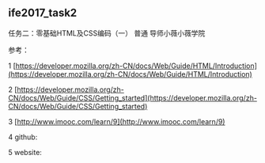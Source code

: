 ## ife2017_task2 ##

任务二：零基础HTML及CSS编码（一）
普通
导师小薇小薇学院

参考：

1  [https://developer.mozilla.org/zh-CN/docs/Web/Guide/HTML/Introduction](https://developer.mozilla.org/zh-CN/docs/Web/Guide/HTML/Introduction)

2  [https://developer.mozilla.org/zh-CN/docs/Web/Guide/CSS/Getting_started](https://developer.mozilla.org/zh-CN/docs/Web/Guide/CSS/Getting_started)

3  [http://www.imooc.com/learn/9](http://www.imooc.com/learn/9)

4  github:

5  website: 



